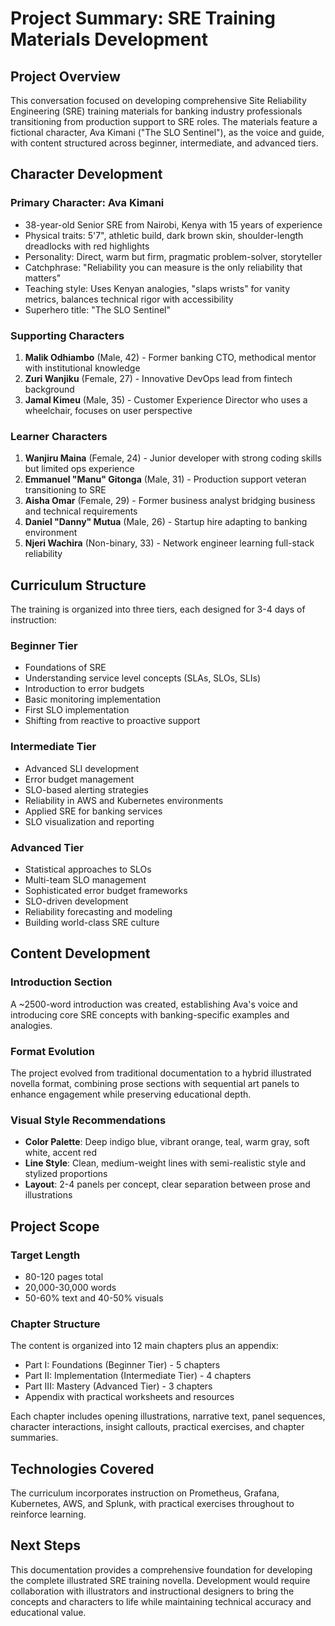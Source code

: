 # Project Summary: SRE Training Materials Development

## Project Overview
This conversation focused on developing comprehensive Site Reliability Engineering (SRE) training materials for banking industry professionals transitioning from production support to SRE roles. The materials feature a fictional character, Ava Kimani ("The SLO Sentinel"), as the voice and guide, with content structured across beginner, intermediate, and advanced tiers.

## Character Development

### Primary Character: Ava Kimani
- 38-year-old Senior SRE from Nairobi, Kenya with 15 years of experience
- Physical traits: 5'7", athletic build, dark brown skin, shoulder-length dreadlocks with red highlights
- Personality: Direct, warm but firm, pragmatic problem-solver, storyteller
- Catchphrase: "Reliability you can measure is the only reliability that matters"
- Teaching style: Uses Kenyan analogies, "slaps wrists" for vanity metrics, balances technical rigor with accessibility
- Superhero title: "The SLO Sentinel"

### Supporting Characters
1. **Malik Odhiambo** (Male, 42) - Former banking CTO, methodical mentor with institutional knowledge
2. **Zuri Wanjiku** (Female, 27) - Innovative DevOps lead from fintech background
3. **Jamal Kimeu** (Male, 35) - Customer Experience Director who uses a wheelchair, focuses on user perspective

### Learner Characters
1. **Wanjiru Maina** (Female, 24) - Junior developer with strong coding skills but limited ops experience
2. **Emmanuel "Manu" Gitonga** (Male, 31) - Production support veteran transitioning to SRE
3. **Aisha Omar** (Female, 29) - Former business analyst bridging business and technical requirements
4. **Daniel "Danny" Mutua** (Male, 26) - Startup hire adapting to banking environment
5. **Njeri Wachira** (Non-binary, 33) - Network engineer learning full-stack reliability

## Curriculum Structure
The training is organized into three tiers, each designed for 3-4 days of instruction:

### Beginner Tier
- Foundations of SRE
- Understanding service level concepts (SLAs, SLOs, SLIs)
- Introduction to error budgets
- Basic monitoring implementation
- First SLO implementation
- Shifting from reactive to proactive support

### Intermediate Tier
- Advanced SLI development
- Error budget management
- SLO-based alerting strategies
- Reliability in AWS and Kubernetes environments
- Applied SRE for banking services
- SLO visualization and reporting

### Advanced Tier
- Statistical approaches to SLOs
- Multi-team SLO management
- Sophisticated error budget frameworks
- SLO-driven development
- Reliability forecasting and modeling
- Building world-class SRE culture

## Content Development

### Introduction Section
A ~2500-word introduction was created, establishing Ava's voice and introducing core SRE concepts with banking-specific examples and analogies.

### Format Evolution
The project evolved from traditional documentation to a hybrid illustrated novella format, combining prose sections with sequential art panels to enhance engagement while preserving educational depth.

### Visual Style Recommendations
- **Color Palette**: Deep indigo blue, vibrant orange, teal, warm gray, soft white, accent red
- **Line Style**: Clean, medium-weight lines with semi-realistic style and stylized proportions
- **Layout**: 2-4 panels per concept, clear separation between prose and illustrations

## Project Scope

### Target Length
- 80-120 pages total
- 20,000-30,000 words
- 50-60% text and 40-50% visuals

### Chapter Structure
The content is organized into 12 main chapters plus an appendix:
- Part I: Foundations (Beginner Tier) - 5 chapters
- Part II: Implementation (Intermediate Tier) - 4 chapters
- Part III: Mastery (Advanced Tier) - 3 chapters
- Appendix with practical worksheets and resources

Each chapter includes opening illustrations, narrative text, panel sequences, character interactions, insight callouts, practical exercises, and chapter summaries.

## Technologies Covered
The curriculum incorporates instruction on Prometheus, Grafana, Kubernetes, AWS, and Splunk, with practical exercises throughout to reinforce learning.

## Next Steps
This documentation provides a comprehensive foundation for developing the complete illustrated SRE training novella. Development would require collaboration with illustrators and instructional designers to bring the concepts and characters to life while maintaining technical accuracy and educational value.